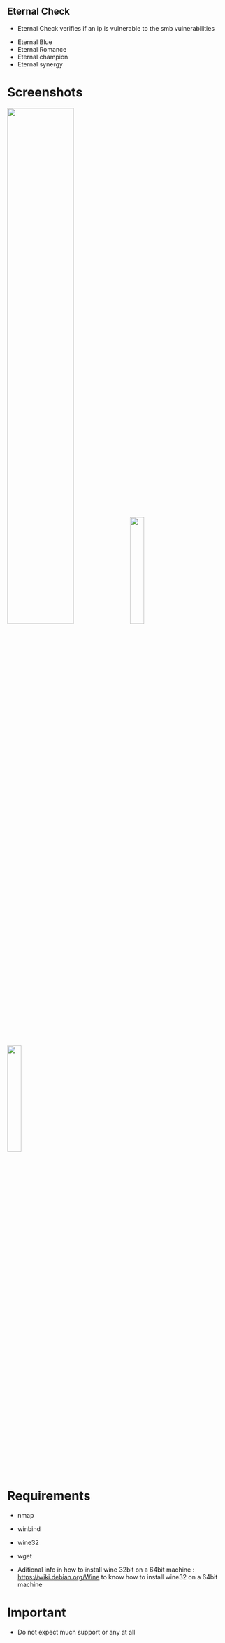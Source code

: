## Eternal Check

* Eternal Check verifies if an ip is vulnerable to the smb vulnerabilities 
- Eternal Blue 
- Eternal Romance 
- Eternal champion 
- Eternal synergy


# Screenshots
<img src="https://s14.postimg.org/nerjpjatt/echeck.jpg" width="55%"></img>
<img src="https://s14.postimg.org/sz4108ua9/echeck2.jpg" width="25%"></img><img src="https://s14.postimg.org/4vd9byjj5/echeck3.jpg" width="25%"></img>

# Requirements

* nmap
* winbind
* wine32 
* wget

* Aditional info in how to install wine 32bit on a 64bit machine :
https://wiki.debian.org/Wine to know how to install wine32 on a 64bit machine

# Important
* Do not expect much support or any at all 